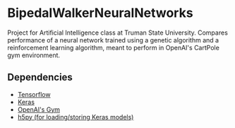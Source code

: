 # BipedalWalkerNeuralNetworks
Project for Artificial Intelligence class at Truman State University. Compares performance of a neural network trained using a genetic algorithm and a reinforcement learning algorithm, meant to perform in OpenAI's CartPole gym environment.

## Dependencies
- [Tensorflow](https://www.tensorflow.org/install/)
- [Keras](https://keras.io/#installation)
- [OpenAI's Gym](https://gym.openai.com/docs/)
- [h5py (for loading/storing Keras models)](https://keras.io/getting-started/faq/#how-can-i-install-hdf5-or-h5py-to-save-my-models-in-keras)
